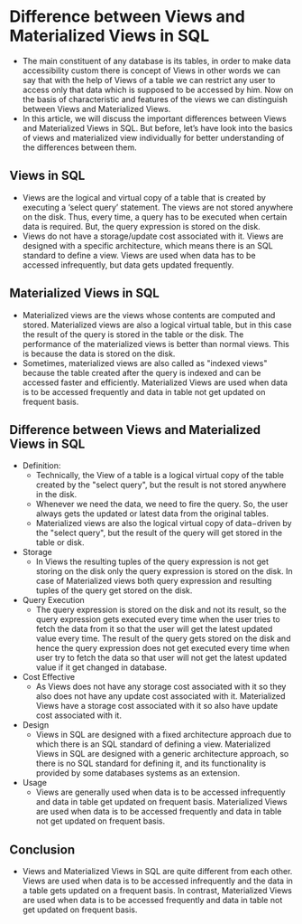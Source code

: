 # Difference between Views and Materialized Views in SQL
* The main constituent of any database is its tables, in order to make data accessibility custom there is concept of Views in other words we can say that with the help of Views of a table we can restrict any user to access only that data which is supposed to be accessed by him. Now on the basis of characteristic and features of the views we can distinguish between Views and Materialized Views.
* In this article, we will discuss the important differences between Views and Materialized Views in SQL. But before, let’s have look into the basics of views and materialized view individually for better understanding of the differences between them.
## Views in SQL
* Views are the logical and virtual copy of a table that is created by executing a ‘select query’ statement. The views are not stored anywhere on the disk. Thus, every time, a query has to be executed when certain data is required. But, the query expression is stored on the disk.
* Views do not have a storage/update cost associated with it. Views are designed with a specific architecture, which means there is an SQL standard to define a view. Views are used when data has to be accessed infrequently, but data gets updated frequently.
## Materialized Views in SQL
* Materialized views are the views whose contents are computed and stored. Materialized views are also a logical virtual table, but in this case the result of the query is stored in the table or the disk. The performance of the materialized views is better than normal views. This is because the data is stored on the disk.
* Sometimes, materialized views are also called as "indexed views" because the table created after the query is indexed and can be accessed faster and efficiently. Materialized Views are used when data is to be accessed frequently and data in table not get updated on frequent basis.

## Difference between Views and Materialized Views in SQL
* Definition: 
	* Technically, the View of a table is a logical virtual copy of the table created by the "select query", but the result is not stored anywhere in the disk.
	* Whenever we need the data, we need to fire the query. So, the user always gets the updated or latest data from the original tables.	
	* Materialized views are also the logical virtual copy of data−driven by the "select query", but the result of the query will get stored in the table or disk.
* Storage
	* In Views the resulting tuples of the query expression is not get storing on the disk only the query expression is stored on the disk.	In case of Materialized views both query expression and resulting tuples of the query get stored on the disk.
* Query Execution
	* The query expression is stored on the disk and not its result, so the query expression gets executed every time when the user tries to fetch the data from it so that the user will get the latest updated value every time.	The result of the query gets stored on the disk and hence the query expression does not get executed every time when user try to fetch the data so that user will not get the latest updated value if it get changed in database.
* Cost Effective
	* As Views does not have any storage cost associated with it so they also does not have any update cost associated with it.	Materialized Views have a storage cost associated with it so also have update cost associated with it.
* Design
	* Views in SQL are designed with a fixed architecture approach due to which there is an SQL standard of defining a view.	Materialized Views in SQL are designed with a generic architecture approach, so there is no SQL standard for defining it, and its functionality is provided by some databases systems as an extension.
* Usage	
	* Views are generally used when data is to be accessed infrequently and data in table get updated on frequent basis.	Materialized Views are used when data is to be accessed frequently and data in table not get updated on frequent basis.

## Conclusion
* Views and Materialized Views in SQL are quite different from each other. Views are used when data is to be accessed infrequently and the data in a table gets updated on a frequent basis. In contrast, Materialized Views are used when data is to be accessed frequently and data in table not get updated on frequent basis.